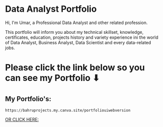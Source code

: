 # Data Analyst Portfolio

<p align="justify"> Hi, I'm Umar, a Professional Data Analyst and other related profession. </p>

This portfolio will inform you about my technical
skillset, knowledge, certificates, education, projects
history and variety experience ini the world of Data
Analyst, Business Analyst, Data Scientist and every
data-related jobs. </p>

# Please click the link below so you can see my Portfolio ⬇
#
## My Portfolio's:
```
https://bahruprojects.my.canva.site/portfoliouiwebversion
```
[OR CLICK HERE:](https://bahruprojects.my.canva.site/portfoliouiwebversion)
 

